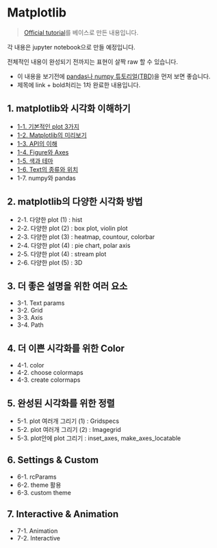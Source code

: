 # Matplotlib

> [Official tutorial](https://matplotlib.org/tutorials/index.html)를 베이스로 만든 내용입니다.

각 내용은 jupyter notebook으로 만들 예정입니다.

전체적인 내용이 완성되기 전까지는 표현이 살짝 raw 할 수 있습니다.

- 이 내용을 보기전에 [pandas나 numpy 튜토리얼(TBD)](/data_processing)을 먼저 보면 좋습니다.
- 제목에 link + bold처리는 1차 완료한 내용입니다.

## 1. matplotlib와 시각화 이해하기

- [1-1. 기본적인 plot 3가지](/matplotlib/1-1.3_basic_plots.ipynb)
- [1-2. Matplotlib의 미리보기](/matplotlib/1-2.preview.ipynb)
- [1-3. API의 이해](/matplotlib/1-3.API.ipynb)
- [1-4. Figure와 Axes](/matplotlib/1-4.Figure_Axes.ipynb)
- [1-5. 색과 테마](/matplotlib/1-5.Color_Stylesheet.ipynb)
- [1-6. Text의 종류와 위치](/matplotlib/1-6.Text.ipynb)
- 1-7. numpy와 pandas

## 2. matplotlib의 다양한 시각화 방법

- 2-1. 다양한 plot (1) : hist
- 2-2. 다양한 plot (2) : box plot, violin plot
- 2-3. 다양한 plot (3) : heatmap, countour, colorbar
- 2-4. 다양한 plot (4) : pie chart, polar axis
- 2-5. 다양한 plot (4) : stream plot
- 2-6. 다양한 plot (5) : 3D

## 3. 더 좋은 설명을 위한 여러 요소

- 3-1. Text params
- 3-2. Grid
- 3-3. Axis
- 3-4. Path

## 4. 더 이쁜 시각화를 위한 Color

- 4-1. color
- 4-2. choose colormaps
- 4-3. create colormaps

## 5. 완성된 시각화를 위한 정렬

- 5-1. plot 여러개 그리기 (1) : Gridspecs
- 5-2. plot 여러개 그리기 (2) : Imagegrid
- 5-3. plot안에 plot 그리기 : inset_axes, make_axes_locatable

## 6. Settings & Custom

- 6-1. rcParams
- 6-2. theme 활용
- 6-3. custom theme

## 7. Interactive & Animation

- 7-1. Animation
- 7-2. Interactive
